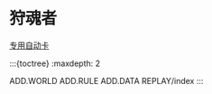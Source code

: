 # 狩魂者

[专用自动卡](https://kdocs.cn/l/ceRnEekAab7r)

:::{toctree}
:maxdepth: 2

ADD.WORLD
ADD.RULE
ADD.DATA
REPLAY/index
:::